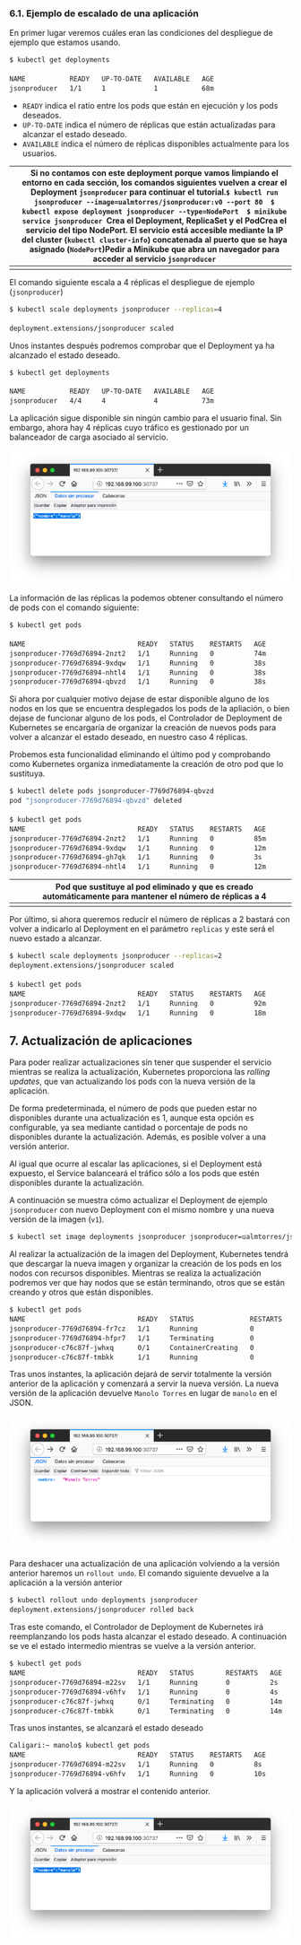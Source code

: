 ### 6.1. Ejemplo de escalado de una aplicación

En primer lugar veremos cuáles eran las condiciones del despliegue de ejemplo que estamos usando.

```bash
$ kubectl get deployments

NAME           READY   UP-TO-DATE   AVAILABLE   AGE
jsonproducer   1/1     1            1           68m
```

- `READY` indica el ratio entre los pods que están en ejecución y los pods deseados.
- `UP-TO-DATE` indica el número de réplicas que están actualizadas para alcanzar el estado deseado.
- `AVAILABLE` indica el número de réplicas disponibles actualmente para los usuarios.

|      | Si no contamos con este deployment porque vamos limpiando el entorno en cada sección, los comandos siguientes vuelven a crear el Deployment `jsonproducer` para continuar el tutorial.`$ kubectl run jsonproducer --image=ualmtorres/jsonproducer:v0 --port 80  $ kubectl expose deployment jsonproducer --type=NodePort  $ minikube service jsonproducer `Crea el Deployment, ReplicaSet y el PodCrea el servicio del tipo NodePort. El servicio está accesible mediante la IP del cluster (`kubectl cluster-info`) concatenada al puerto que se haya asignado (`NodePort`)Pedir a Minikube que abra un navegador para acceder al servicio `jsonproducer` |
| ---- | ------------------------------------------------------------ |
|      |                                                              |

El comando siguiente escala a 4 réplicas el despliegue de ejemplo (`jsonproducer`)

```bash
$ kubectl scale deployments jsonproducer --replicas=4

deployment.extensions/jsonproducer scaled
```

Unos instantes después podremos comprobar que el Deployment ya ha alcanzado el estado deseado.

```bash
$ kubectl get deployments

NAME           READY   UP-TO-DATE   AVAILABLE   AGE
jsonproducer   4/4     4            4           73m
```

La aplicación sigue disponible sin ningún cambio para el usuario final. Sin embargo, ahora hay 4 réplicas cuyo tráfico es gestionado por un balanceador de carga asociado al servicio.

![KubernetesRunningService.png](./imagenes/kubernetes-running-service2.png)

La información de las réplicas la podemos obtener consultando el número de pods con el comando siguiente:

```bash
$ kubectl get pods

NAME                            READY   STATUS    RESTARTS   AGE
jsonproducer-7769d76894-2nzt2   1/1     Running   0          74m
jsonproducer-7769d76894-9xdqw   1/1     Running   0          38s
jsonproducer-7769d76894-nhtl4   1/1     Running   0          38s
jsonproducer-7769d76894-qbvzd   1/1     Running   0          38s
```

Si ahora por cualquier motivo dejase de estar disponible alguno de los nodos en los que se encuentra desplegados los pods de la apliación, o bien dejase de funcionar alguno de los pods, el Controlador de Deployment de Kubernetes se encargaría de organizar la creación de nuevos pods para volver a alcanzar el estado deseado, en nuestro caso 4 réplicas.

Probemos esta funcionalidad eliminando el último pod y comprobando como Kubernetes organiza inmediatamente la creación de otro pod que lo sustituya.

```bash
$ kubectl delete pods jsonproducer-7769d76894-qbvzd
pod "jsonproducer-7769d76894-qbvzd" deleted

$ kubectl get pods
NAME                            READY   STATUS    RESTARTS   AGE
jsonproducer-7769d76894-2nzt2   1/1     Running   0          85m
jsonproducer-7769d76894-9xdqw   1/1     Running   0          12m
jsonproducer-7769d76894-gh7qk   1/1     Running   0          3s 
jsonproducer-7769d76894-nhtl4   1/1     Running   0          12m
```

|      | Pod que sustituye al pod eliminado y que es creado automáticamente para mantener el número de réplicas a 4 |
| ---- | ------------------------------------------------------------ |
|      |                                                              |

Por último, si ahora queremos reducir el número de réplicas a 2 bastará con volver a indicarlo al Deployment en el parámetro `replicas` y este será el nuevo estado a alcanzar.

```bash
$ kubectl scale deployments jsonproducer --replicas=2
deployment.extensions/jsonproducer scaled

$ kubectl get pods
NAME                            READY   STATUS    RESTARTS   AGE
jsonproducer-7769d76894-2nzt2   1/1     Running   0          92m
jsonproducer-7769d76894-9xdqw   1/1     Running   0          18m
```

## 7. Actualización de aplicaciones

Para poder realizar actualizaciones sin tener que suspender el servicio mientras se realiza la actualización, Kubernetes proporciona las *rolling updates*, que van actualizando los pods con la nueva versión de la aplicación.

De forma predeterminada, el número de pods que pueden estar no disponibles durante una actualización es 1, aunque esta opción es configurable, ya sea mediante cantidad o porcentaje de pods no disponibles durante la actualización. Además, es posible volver a una versión anterior.

Al igual que ocurre al escalar las aplicaciones, si el Deployment está expuesto, el Service balanceará el tráfico sólo a los pods que estén disponibles durante la actualización.

A continuación se muestra cómo actualizar el Deployment de ejemplo `jsonproducer` con nuevo Deployment con el mismo nombre y una nueva versión de la imagen (`v1`).

```bash
$ kubectl set image deployments jsonproducer jsonproducer=ualmtorres/jsonproducer:v1
```

Al realizar la actualización de la imagen del Deployment, Kubernetes tendrá que descargar la nueva imagen y organizar la creación de los pods en los nodos con recursos disponibles. Mientras se realiza la actualización podremos ver que hay nodos que se están terminando, otros que se están creando y otros que están disponibles.

```bash
$ kubectl get pods
NAME                            READY   STATUS              RESTARTS   AGE
jsonproducer-7769d76894-fr7cz   1/1     Running             0          25s
jsonproducer-7769d76894-hfpr7   1/1     Terminating         0          24s
jsonproducer-c76c87f-jwhxq      0/1     ContainerCreating   0          0s
jsonproducer-c76c87f-tmbkk      1/1     Running             0          1s
```

Tras unos instantes, la aplicación dejará de servir totalmente la versión anterior de la aplicación y comenzará a servir la nueva versión. La nueva versión de la aplicación devuelve `Manolo Torres` en lugar de `manolo` en el JSON.

![KubernetesUpdateImage.png](./imagenes/kubernetes-updateImage.png)

Para deshacer una actualización de una aplicación volviendo a la versión anterior haremos un `rollout undo`. El comando siguiente devuelve a la aplicación a la versión anterior

```bash
$ kubectl rollout undo deployments jsonproducer
deployment.extensions/jsonproducer rolled back
```

Tras este comando, el Controlador de Deployment de Kubernetes irá reemplanzando los pods hasta alcanzar el estado deseado. A continuación se ve el estado intermedio mientras se vuelve a la versión anterior.

```bash
$ kubectl get pods
NAME                            READY   STATUS        RESTARTS   AGE
jsonproducer-7769d76894-m22sv   1/1     Running       0          2s
jsonproducer-7769d76894-v6hfv   1/1     Running       0          4s
jsonproducer-c76c87f-jwhxq      0/1     Terminating   0          14m
jsonproducer-c76c87f-tmbkk      0/1     Terminating   0          14m
```

Tras unos instantes, se alcanzará el estado deseado

```bash
Caligari:~ manolo$ kubectl get pods
NAME                            READY   STATUS    RESTARTS   AGE
jsonproducer-7769d76894-m22sv   1/1     Running   0          8s
jsonproducer-7769d76894-v6hfv   1/1     Running   0          10s
```

Y la aplicación volverá a mostrar el contenido anterior.

![KubernetesRunningService.png](./imagenes/kubernetes-running-service2.png)
